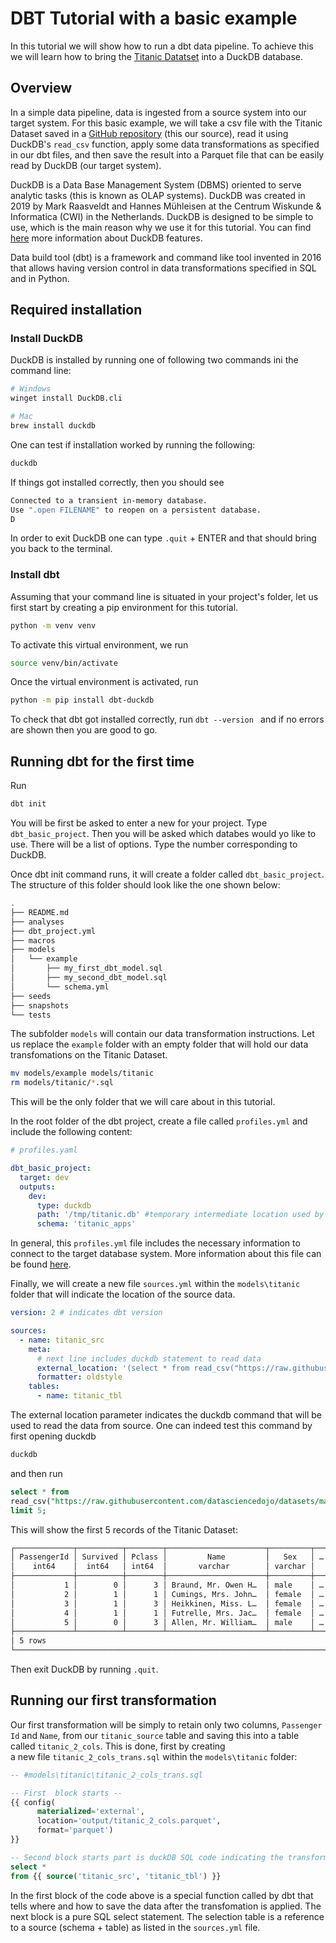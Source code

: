 # DBT Tutorial with a basic example
In this tutorial we will show how to run a dbt data pipeline.  To achieve this we will learn how to bring the [Titanic Datatset](https://www.genome.gov/)
into a DuckDB database. 

## Overview

In a simple data pipeline, data is ingested from a source system into our target system. For this basic example, we will take a csv file with the Titanic Dataset saved in a [GitHub repository](https://github.com/datasciencedojo/datasets/blob/master/titanic.csv) (this our source), read it using DuckDB's `read_csv` function, apply some data transformations as specified in our dbt files, 
and then save the result into a Parquet file that can be easily read by DuckDB (our target system).

DuckDB is a Data Base Management System (DBMS) oriented to serve analytic tasks (this is known as OLAP systems). DuckDB was created in 2019 by  Mark Raasveldt and Hannes Mühleisen at the Centrum Wiskunde & Informatica (CWI) in the Netherlands. DuckDB is designed to be simple to use, which is the main reason why we use it for this tutorial. You can find [here](https://duckdb.org/why_duckdb) more information about DuckDB features.

Data build tool (dbt) is a framework and command like tool invented in 2016 that allows having version control in data transformations specified in SQL and in Python.

## Required installation

### Install DuckDB

DuckDB is  installed by running one of following two commands ini the command line:

```bash
# Windows
winget install DuckDB.cli
```

```bash
# Mac
brew install duckdb
```

One can test if installation worked by running the following:
```bash
duckdb
```
If things got installed correctly, then you should see 
```bash
Connected to a transient in-memory database.
Use ".open FILENAME" to reopen on a persistent database.
D 
```
In order to exit DuckDB  one can type `.quit` + ENTER and that should bring you back to the terminal.

### Install dbt

Assuming that your command line is situated in your project's folder, let us first start by creating a pip environment for this tutorial. 

```bash
python -m venv venv 
```

To activate this virtual environment, we run  
```bash
source venv/bin/activate
```

Once the virtual environment is activated, run 

```bash
python -m pip install dbt-duckdb
```
To check that dbt got installed correctly, run `dbt --version ` and if no errors are shown then you are good to go.

## Running dbt for the first time
Run

```bash
dbt init
```
You will be first be asked to enter a new for your project. Type `dbt_basic_project`.
Then you will be asked which databes would yo like to use. There will be a list of options. Type the number corresponding to DuckDB. 

Once dbt init command runs, it will create a folder called `dbt_basic_project`. The structure of this folder should look like the one shown below:

```bash
.
├── README.md
├── analyses
├── dbt_project.yml
├── macros
├── models
│   └── example
│       ├── my_first_dbt_model.sql
│       ├── my_second_dbt_model.sql
│       └── schema.yml
├── seeds
├── snapshots
└── tests

```

The subfolder `models` will contain our data transformation instructions. Let us replace the `example` folder with an empty folder that will hold our data transfomations on the Titanic Dataset.

```bash
mv models/example models/titanic
rm models/titanic/*.sql
```
 This will be the only folder that we will care about in this tutorial.

In the root folder of the dbt project, create a file called `profiles.yml` and include the following content:

```yaml
# profiles.yaml

dbt_basic_project:
  target: dev
  outputs:
    dev:
      type: duckdb
      path: '/tmp/titanic.db' #temporary intermediate location used by duckdb
      schema: 'titanic_apps'
```
In general, this `profiles.yml` file includes the necessary information to connect to the target database system. More information about this file can be found [here](https://docs.getdbt.com/docs/core/connect-data-platform/connection-profiles).

Finally, we will create a new file `sources.yml` within the `models\titanic` folder that will indicate the location of the source data.

```yaml
version: 2 # indicates dbt version

sources: 
  - name: titanic_src
    meta:
      # next line includes duckdb statement to read data
      external_location: '(select * from read_csv("https://raw.githubusercontent.com/datasciencedojo/datasets/master/titanic.csv") )'
      formatter: oldstyle
    tables:
      - name: titanic_tbl
```

The external location parameter indicates the duckdb command that will be used to read the data from source. One can indeed test this command by first opening duckdb

```bash
duckdb
```
and then run
```sql
select * from 
read_csv("https://raw.githubusercontent.com/datasciencedojo/datasets/master/titanic.csv") 
limit 5;
```

This will show the first  5 records of the Titanic Dataset:
```bash
┌─────────────┬──────────┬────────┬──────────────────────┬─────────┬───┬──────────────────┬─────────┬─────────┬──────────┐
│ PassengerId │ Survived │ Pclass │         Name         │   Sex   │ … │      Ticket      │  Fare   │  Cabin  │ Embarked │
│    int64    │  int64   │ int64  │       varchar        │ varchar │   │     varchar      │ double  │ varchar │ varchar  │
├─────────────┼──────────┼────────┼──────────────────────┼─────────┼───┼──────────────────┼─────────┼─────────┼──────────┤
│           1 │        0 │      3 │ Braund, Mr. Owen H…  │ male    │ … │ A/5 21171        │    7.25 │         │ S        │
│           2 │        1 │      1 │ Cumings, Mrs. John…  │ female  │ … │ PC 17599         │ 71.2833 │ C85     │ C        │
│           3 │        1 │      3 │ Heikkinen, Miss. L…  │ female  │ … │ STON/O2. 3101282 │   7.925 │         │ S        │
│           4 │        1 │      1 │ Futrelle, Mrs. Jac…  │ female  │ … │ 113803           │    53.1 │ C123    │ S        │
│           5 │        0 │      3 │ Allen, Mr. William…  │ male    │ … │ 373450           │    8.05 │         │ S        │
├─────────────┴──────────┴────────┴──────────────────────┴─────────┴───┴──────────────────┴─────────┴─────────┴──────────┤
│ 5 rows                                                                                            12 columns (9 shown) │
└────────────────────────────────────────────────────────────────────────────────────────────────────────────────────────┘
```

Then exit DuckDB by running `.quit`.

## Running our first transformation

Our first transformation will be simply to retain only two columns, `Passenger Id` and `Name`, from our `titanic_source` table and saving this into a table called `titanic_2_cols`. This is done, first by creating  
a new file `titanic_2_cols_trans.sql` within  the `models\titanic` folder:

```sql
-- #models\titanic\titanic_2_cols_trans.sql

-- First  block starts --
{{ config(
      materialized='external',
      location='output/titanic_2_cols.parquet',
      format='parquet')
}}

-- Second block starts part is duckDB SQL code indicating the transformations, selecting data from source as indicated in sources.yml
select *
from {{ source('titanic_src', 'titanic_tbl') }} 
```
In the first block of the code above is a special function called by dbt that tells where and how to save the data after the transfomation is applied. The next block is a pure SQL select statement. The selection table is a reference to a source (schema + table) as listed in the `sources.yml` file.